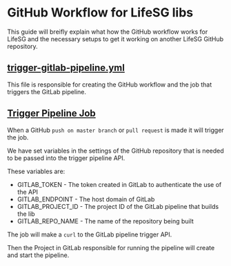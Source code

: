 # GitHub Workflow for LifeSG libs

This guide will breifly explain what how the GitHub workflow works for LifeSG and the necessary setups to get it working on another LifeSG GitHub repository.

## <u>trigger-gitlab-pipeline.yml</u>

This file is responsible for creating the GitHub workflow and the job that triggers the GitLab pipeline.

## <u>Trigger Pipeline Job</u>

When a GitHub `push on master branch` or `pull request` is made it will trigger the job.

We have set variables in the settings of the GitHub repository that is needed to be passed into the trigger pipeline API.

These variables are:

-   GITLAB_TOKEN - The token created in GitLab to authenticate the use of the API
-   GITLAB_ENDPOINT - The host domain of GitLab
-   GITLAB_PROJECT_ID - The project ID of the GitLab pipeline that builds the lib
-   GITLAB_REPO_NAME - The name of the repository being built

The job will make a `curl` to the GitLab pipeline trigger API.

Then the Project in GitLab responsible for running the pipeline will create and start the pipeline.
